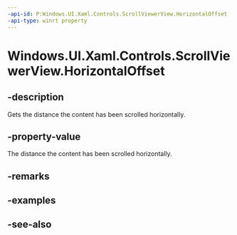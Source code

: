 ```yaml
---
-api-id: P:Windows.UI.Xaml.Controls.ScrollViewerView.HorizontalOffset
-api-type: winrt property
---
```


<!-- Property syntax
public double HorizontalOffset { get; }
-->

# Windows.UI.Xaml.Controls.ScrollViewerView.HorizontalOffset

## -description
Gets the distance the content has been scrolled horizontally.



## -property-value
The distance the content has been scrolled horizontally.

## -remarks

## -examples

## -see-also
